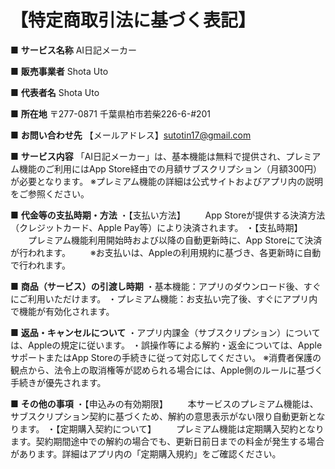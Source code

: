 # 【特定商取引法に基づく表記】

■ **サービス名称**
AI日記メーカー

■ **販売事業者**
Shota Uto

■ **代表者名**
Shota Uto

■ **所在地**
〒277-0871
千葉県柏市若柴226-6-#201

■ **お問い合わせ先**
【メールアドレス】sutotin17@gmail.com

■ **サービス内容**
「AI日記メーカー」は、基本機能は無料で提供され、プレミアム機能のご利用にはApp Store経由での月額サブスクリプション（月額300円）が必要となります。
※プレミアム機能の詳細は公式サイトおよびアプリ内の説明をご参照ください。

■ **代金等の支払時期・方法**
・【支払い方法】
　　App Storeが提供する決済方法（クレジットカード、Apple Pay等）により決済されます。
・【支払時期】
　　プレミアム機能利用開始時および以降の自動更新時に、App Storeにて決済が行われます。
　　※お支払いは、Appleの利用規約に基づき、各更新時に自動で行われます。

■ **商品（サービス）の引渡し時期**
・基本機能：アプリのダウンロード後、すぐにご利用いただけます。
・プレミアム機能：お支払い完了後、すぐにアプリ内で機能が有効化されます。

■ **返品・キャンセルについて**
・アプリ内課金（サブスクリプション）については、Appleの規定に従います。
・誤操作等による解約・返金については、AppleサポートまたはApp Storeの手続きに従って対応してください。
※消費者保護の観点から、法令上の取消権等が認められる場合には、Apple側のルールに基づく手続きが優先されます。

■ **その他の事項**
・【申込みの有効期限】
　　本サービスのプレミアム機能は、サブスクリプション契約に基づくため、解約の意思表示がない限り自動更新となります。
・【定期購入契約について】
　　プレミアム機能は定期購入契約となります。契約期間途中での解約の場合でも、更新日前日までの料金が発生する場合があります。詳細はアプリ内の「定期購入規約」をご確認ください。
